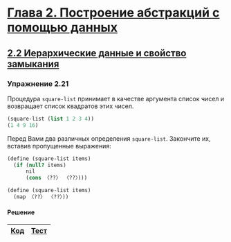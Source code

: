 # [Глава 2. Построение абстракций с помощью данных](index.md#Глава-2-Построение-абстракций-с-помощью-данных)
## [2.2 Иерархические данные и свойство замыкания](index.md#22-Иерархические-данные-и-свойство-замыкания)

### Упражнение 2.21
Процедура `square-list` принимает в качестве аргумента список чисел и возвращает
список квадратов этих чисел.

```scheme
(square-list (list 1 2 3 4))
(1 4 9 16)
```

Перед Вами два различных определения `square-list`. Закончите их, вставив
пропущенные выражения:

```scheme
(define (square-list items)
  (if (null? items)
      nil
      (cons 〈??〉 〈??〉)))

(define (square-list items)
  (map 〈??〉 〈??〉))
```

#### Решение
[Код](../../src/chapter02/exercise_2_21.rkt) | [Тест](../../test/chapter02/test_exercise_2_21.rkt)
--- | ---
